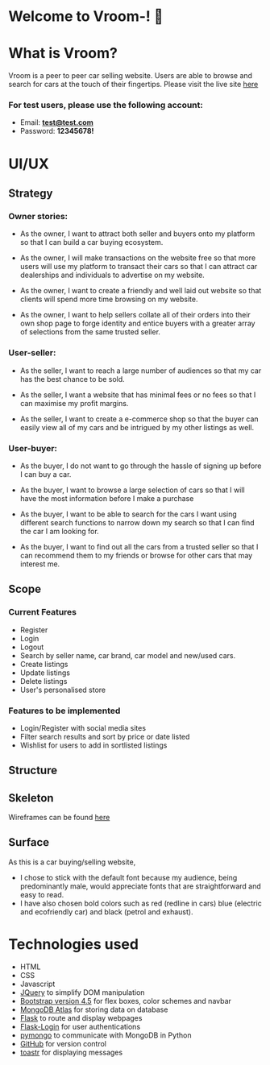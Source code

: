 # Welcome to Vroom-!    :car:



# What is Vroom?
Vroom is a peer to peer car selling website. Users are able to browse and search for cars at the touch of their fingertips.
Please visit the live site [here](https://lzx1vroom.herokuapp.com/) 

### For test users, please use the following account:
- Email: **test@test.com**
- Password: **12345678!**



# UI/UX


## Strategy
### Owner stories:

- As the owner, I want to attract both seller and buyers onto my platform so that I can build a car buying ecosystem.

- As the owner, I will make transactions on the website free so that more users will use my platform to transact their cars so that I can attract car 
dealerships and individuals to advertise on my website.

- As the owner, I want to create a friendly and well laid out website so that clients will spend more time browsing on my website.

- As the owner, I want to help sellers collate all of their orders into their own shop page to forge identity and entice buyers with a greater array of selections
from the same trusted seller.

### User-seller:

- As the seller, I want to reach a large number of audiences so that my car has the best chance to be sold.

- As the seller, I want a website that has minimal fees or no fees so that I can maximise my profit margins.

- As the seller, I want to create a e-commerce shop so that the buyer can easily view all of my cars and be intrigued by my other listings as well.

### User-buyer:

- As the buyer, I do not want to go through the hassle of signing up before I can buy a car.

- As the buyer, I want to browse a large selection of cars so that I will have the most information before I make a purchase

- As the buyer, I want to be able to search for the cars I want using different search functions to narrow down my search so that I can find the
car I am looking for.

- As the buyer, I want to find out all the cars from a trusted seller so that I can recommend them to my friends or browse for other cars that may interest me.


## Scope

### Current Features

- Register
- Login
- Logout
- Search by seller name, car brand, car model and new/used cars.
- Create listings
- Update listings
- Delete listings
- User's personalised store

### Features to be implemented

- Login/Register with social media sites
- Filter search results and sort by price or date listed
- Wishlist for users to add in sortlisted listings


## Structure


## Skeleton

Wireframes can be found [here]()


## Surface

As this is a car buying/selling website, 
- I chose to stick with the default font because my audience, being predominantly male, would appreciate fonts that are straightforward and easy to read. 
- I have also chosen bold colors such as red (redline in cars) blue (electric and ecofriendly car) and black (petrol and exhaust).


# Technologies used

- HTML
- CSS
- Javascript
- [JQuery](https://jquery.com/) to simplify DOM manipulation
- [Bootstrap version 4.5](https://getbootstrap.com/docs/4.5/getting-started/introduction/) for flex boxes, color schemes and navbar
- [MongoDB Atlas](mongodb.com) for storing data on database
- [Flask](https://flask.palletsprojects.com/en/1.1.x/) to route and display webpages
- [Flask-Login](https://flask-login.readthedocs.io/en/latest/) for user authentications
- [pymongo](https://pymongo.readthedocs.io/en/stable/) to communicate with MongoDB in Python
- [GitHub](https://github.com/) for version control
- [toastr](https://github.com/CodeSeven/toastr) for displaying messages




































